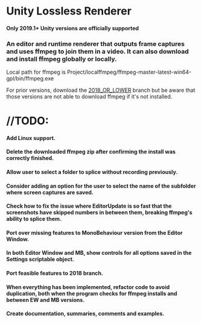 # Unity Lossless Renderer

#### Only 2019.1+ Unity versions are officially supported

### An editor and runtime renderer that outputs frame captures and uses ffmpeg to join them in a video. It can also download and install ffmpeg globally or locally.

Local path for ffmpeg is Project/localffmpeg/ffmpeg-master-latest-win64-gpl/bin/ffmpeg.exe

For prior versions, download the [2018_OR_LOWER](https://github.com/ParkingLotGames/Unity-Lossless-Renderer/tree/2018_OR_LOWER) branch but be aware that those versions are not able to download ffmpeg if it's not installed.

# //TODO:
#### Add Linux support.
#### Delete the downloaded ffmpeg zip after confirming the install was correctly finished.
#### Allow user to select a folder to splice without recording previously.
#### Consider adding an option for the user to select the name of the subfolder where screen captures are saved.
#### Check how to fix the issue where EditorUpdate is so fast that the screenshots have skipped numbers in between them, breaking ffmpeg's ability to splice them.
#### Port over missing features to MonoBehaviour version from the Editor Window.
#### In both Editor Window and MB, show controls for all options saved in the Settings scriptable object.
#### Port feasible features to 2018 branch.
#### When everything has been implemented, refactor code to avoid duplication, both when the program checks for ffmpeg installs and between EW and MB versions.
#### Create documentation, summaries, comments and examples.
